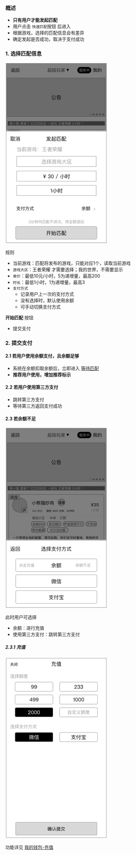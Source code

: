 ### 概述
* **只有用户才能发起匹配**
* 用户点击 `快速匹配`按钮 后进入
* 根据游戏，选择的匹配信息会有差异
* 确定发起是否成功，取决于支付成功

### 1. 选择匹配信息
![](img/用户-快速匹配.jpg)

规则

* 当前游戏：匹配将发布的游戏，只能对应1个，读取当前游戏
* `游戏大区`：王者荣耀 才需要选择；我的世界，不需要显示
* `单价`：最低10元/小时，5为递增量，最高200
* `时长`：最低1小时，1为递增量，最高3
* `支付方式`
	* 记录用户上一次的支付方式
	* 没有选择时，默认使用余额
	* 可手动切换支付方式

**开始匹配** 按钮

* 提交支付

### 2. 提交支付

#### 2.1 若用户使用余额支付，且余额足够
* 系统在余额扣取余额后，立即进入 [等待匹配](quickstart-wait.md) 
* **推荐用户使用，增加推荐标示**

#### 2.2 若用户使用第三方支付
* 跳转第三方支付
* 等待第三方返回支付成功

#### 2.3 若余额不足
![](img/余额不足.jpg)

此时用户可选择

* 余额：进行充值
* 使用第三方支付：跳转第三方支付

##### 2.3.1 充值
![](img/余额-充值.jpg)

功能详见 [我的钱包-充值](wallet.md)


